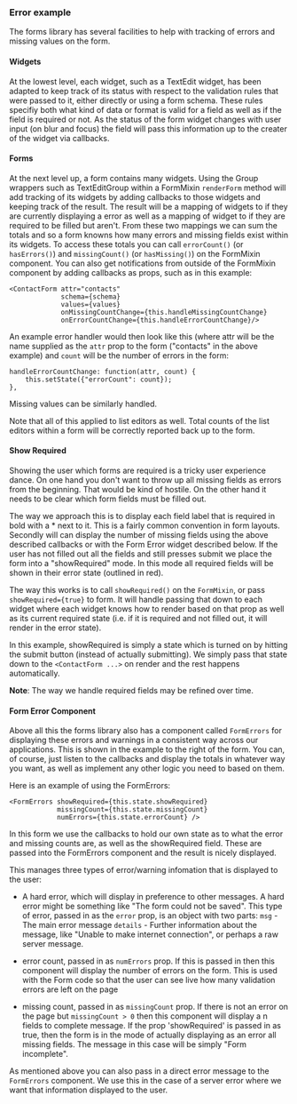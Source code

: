 ### Error example

The forms library has several facilities to help with tracking of errors and missing values on the form.

#### Widgets

At the lowest level, each widget, such as a TextEdit widget, has been adapted to keep track of its status with respect to the validation rules that were passed to it, either directly or using a form schema. These rules specifiy both what kind of data or format is valid for a field as well as if the field is required or not. As the status of the form widget changes with user input (on blur and focus) the field will pass this information up to the creater of the widget via callbacks.

#### Forms

At the next level up, a form contains many widgets. Using the Group wrappers such as TextEditGroup within a FormMixin `renderForm` method will add tracking of its widgets by adding callbacks to those widgets and keeping track of the result. The result will be a mapping of widgets to if they are currently displaying a error as well as a mapping of widget to if they are required to be filled but aren't. From these two mappings we can sum the totals and so a form knowns how many errors and missing fields exist within its widgets. To access these totals you can call `errorCount()` (or `hasErrors()`) and `missingCount()` (or `hasMissing()`) on the FormMixin component. You can also get notifications from outside of the FormMixin component by adding callbacks as props, such as in this example:

    <ContactForm attr="contacts"
                 schema={schema}
                 values={values}
                 onMissingCountChange={this.handleMissingCountChange}
                 onErrorCountChange={this.handleErrorCountChange}/>

An example error handler would then look like this (where attr will be the name supplied as the `attr` prop to the form ("contacts" in the above example) and `count` will be the number of errors in the form:

    handleErrorCountChange: function(attr, count) {
        this.setState({"errorCount": count});
    },

Missing values can be similarly handled.

Note that all of this applied to list editors as well. Total counts of the list editors within a form will be correctly reported back up to the form.

#### Show Required

Showing the user which forms are required is a tricky user experience dance. On one hand you don't want to throw up all missing fields as errors from the beginning. That would be kind of hostile. On the other hand it needs to be clear which form fields must be filled out.

The way we approach this is to display each field label that is required in bold with a * next to it. This is a fairly common convention in form layouts. Secondly will can display the number of missing fields using the above described callbacks or with the Form Error widget described below. If the user has not filled out all the fields and still presses submit we place the form into a "showRequired" mode. In this mode all required fields will be shown in their error state (outlined in red).

The way this works is to call `showRequired()` on the `FormMixin`, or pass `showRequired={true}` to form. It will handle passing that down to each widget where each widget knows how to render based on that prop as well as its current required state (i.e. if it is required and not filled out, it will render in the error state).

In this example, showRequired is simply a state which is turned on by hitting the submit button (instead of actually submitting). We simply pass that state down to the `<ContactForm ...>` on render and the rest happens automatically.

**Note**: The way we handle required fields may be refined over time.

#### Form Error Component

Above all this the forms library also has a component called `FormErrors` for displaying these errors and warnings in a consistent way across our applications. This is shown in the example to the right of the form. You can, of course, just listen to the callbacks and display the totals in whatever way you want, as well as implement any other logic you need to based on them.

Here is an example of using the FormErrors:

    <FormErrors showRequired={this.state.showRequired}
                missingCount={this.state.missingCount}
                numErrors={this.state.errorCount} />

In this form we use the callbacks to hold our own state as to what the error and missing counts are, as well as the showRequired field. These are passed into the FormErrors component and the result is nicely displayed.

This manages three types of error/warning infomation that is displayed to the user:

  - A hard error, which will display in preference to other messages. A hard error
    might be something like "The form could not be saved". This type of error, passed
    in as the `error` prop, is an object with two parts:
       `msg`     - The main error message
       `details` - Further information about the message, like "Unable to make internet connection", or perhaps a raw server message.

  - error count, passed in as `numErrors` prop. If this is passed in then this
    component will display the number of errors on the form. This is used with the
    Form code so that the user can see live how many validation errors are left on
    the page

  - missing count, passed in as `missingCount` prop. If there is not an error on the
    page but `missingCount > 0` then this component will display a n fields to complete
    message. If the prop 'showRequired' is passed in as true, then the form is in the
    mode of actually displaying as an error all missing fields. The message in this
    case will be simply "Form incomplete".

As mentioned above you can also pass in a direct error message to the `FormErrors` component. We use this in the case of a server error where we want that information displayed to the user.


